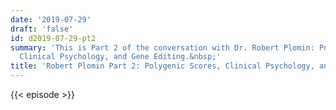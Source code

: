 ```yaml
---
date: '2019-07-29'
draft: 'false'
id: d2019-07-29-pt2
summary: 'This is Part 2 of the conversation with Dr. Robert Plomin: Polygenic Scores,
  Clinical Psychology, and Gene Editing.&nbsp;'
title: 'Robert Plomin Part 2: Polygenic Scores, Clinical Psychology, and Gene Editing'
---
```

{{< episode >}}
